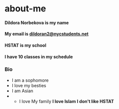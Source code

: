 # about-me
#### Dildora Norbekova is my name
#### My email is dildoran2@nycstudents.net
#### HSTAT is my school
#### I have 10 classes in my schedule
### Bio
* I am a sophomore
* I love my besties
* I am Asian
* * I love  My family
**I love Islam**
**I don't like HSTAT**
